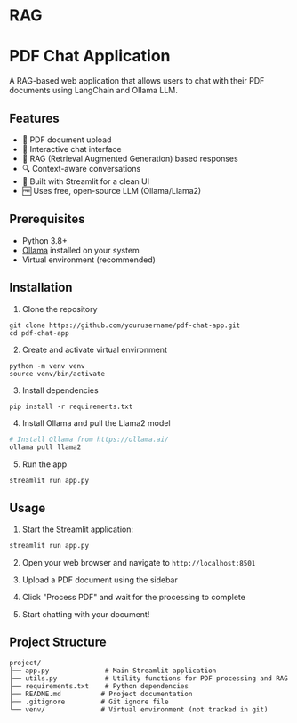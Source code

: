 # RAG

# PDF Chat Application

A RAG-based web application that allows users to chat with their PDF documents using LangChain and Ollama LLM.

## Features

- 📄 PDF document upload
- 💬 Interactive chat interface
- 🤖 RAG (Retrieval Augmented Generation) based responses
- 🔍 Context-aware conversations
- 🚀 Built with Streamlit for a clean UI
- 🆓 Uses free, open-source LLM (Ollama/Llama2)

## Prerequisites

- Python 3.8+
- [Ollama](https://ollama.ai/) installed on your system
- Virtual environment (recommended)

## Installation

1. Clone the repository

```
git clone https://github.com/yourusername/pdf-chat-app.git
cd pdf-chat-app
```

2. Create and activate virtual environment

```
python -m venv venv
source venv/bin/activate
```

3. Install dependencies

```
pip install -r requirements.txt
```

4. Install Ollama and pull the Llama2 model

```bash
# Install Ollama from https://ollama.ai/
ollama pull llama2
```

5. Run the app

```
streamlit run app.py
```

## Usage

1. Start the Streamlit application:

```bash
streamlit run app.py
```

2. Open your web browser and navigate to `http://localhost:8501`

3. Upload a PDF document using the sidebar

4. Click "Process PDF" and wait for the processing to complete

5. Start chatting with your document!

## Project Structure

```
project/
├── app.py              # Main Streamlit application
├── utils.py            # Utility functions for PDF processing and RAG
├── requirements.txt    # Python dependencies
├── README.md          # Project documentation
├── .gitignore         # Git ignore file
└── venv/              # Virtual environment (not tracked in git)
```



    